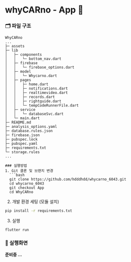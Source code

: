 # whyCARno - App 📱

### 🗂️ 파일 구조
```plaintext
WhyCARno
...                        
├─ assets                         
├─ lib                            
│   ├─ components                  
│   │   └─ bottom_nav.dart          
│   ├─ firebase                    
│   │   └─ firebase_options.dart    
│   ├─ model                       
│   │   └─ Whycarno.dart            
│   ├─ pages                       
│   │   ├─ home.dart                
│   │   ├─ notifications.dart       
│   │   ├─ realtimevideo.dart       
│   │   ├─ records.dart             
│   │   ├─ rightguide.dart          
│   │   └─ tempCodeRunnerFile.dart  
│   ├─ service                     
│   │   └─ databaseSvc.dart         
│   └─ main.dart                   
├─ README.md                      
├─ analysis_options.yaml          
├─ database.rules.json            
├─ firebase.json                  
├─ pubspec.lock                   
├─ pubspec.yaml                   
├─ requirements.txt               
└─ storage.rules
...

### 실행방법
1. Git 클론 및 브랜치 변경
  ```bash
  git clone https://github.com/hdddhdd/whycarno_6043.git
  cd whycarno_6043
  git checkout App
  cd WhyCARno
  ```

2. 개발 환경 세팅 (모듈 설치)
  ```bash
  pip install -r requirements.txt
  ```

3. 실행
  ```
  flutter run
  ```

### 📸 실행화면
**준비중 ...**
